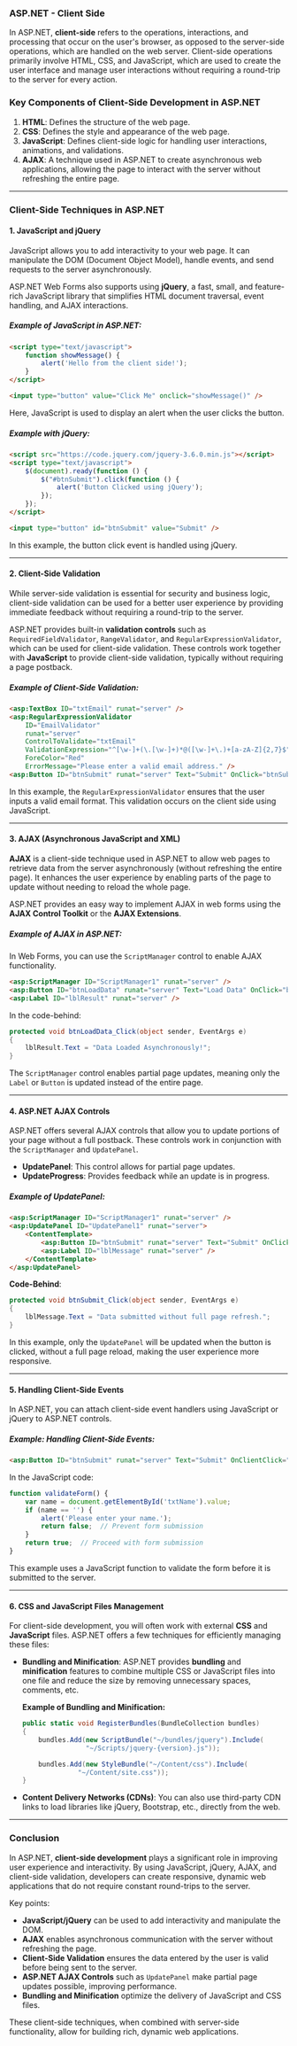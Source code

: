 ### ASP.NET - Client Side

In ASP.NET, **client-side** refers to the operations, interactions, and processing that occur on the user's browser, as opposed to the server-side operations, which are handled on the web server. Client-side operations primarily involve HTML, CSS, and JavaScript, which are used to create the user interface and manage user interactions without requiring a round-trip to the server for every action.

### Key Components of Client-Side Development in ASP.NET

1. **HTML**: Defines the structure of the web page.
2. **CSS**: Defines the style and appearance of the web page.
3. **JavaScript**: Defines client-side logic for handling user interactions, animations, and validations.
4. **AJAX**: A technique used in ASP.NET to create asynchronous web applications, allowing the page to interact with the server without refreshing the entire page.

---

### Client-Side Techniques in ASP.NET

#### 1. **JavaScript and jQuery**

JavaScript allows you to add interactivity to your web page. It can manipulate the DOM (Document Object Model), handle events, and send requests to the server asynchronously.

ASP.NET Web Forms also supports using **jQuery**, a fast, small, and feature-rich JavaScript library that simplifies HTML document traversal, event handling, and AJAX interactions.

##### Example of JavaScript in ASP.NET:
```html
<script type="text/javascript">
    function showMessage() {
        alert('Hello from the client side!');
    }
</script>

<input type="button" value="Click Me" onclick="showMessage()" />
```

Here, JavaScript is used to display an alert when the user clicks the button.

##### Example with jQuery:
```html
<script src="https://code.jquery.com/jquery-3.6.0.min.js"></script>
<script type="text/javascript">
    $(document).ready(function () {
        $("#btnSubmit").click(function () {
            alert('Button Clicked using jQuery');
        });
    });
</script>

<input type="button" id="btnSubmit" value="Submit" />
```

In this example, the button click event is handled using jQuery.

---

#### 2. **Client-Side Validation**

While server-side validation is essential for security and business logic, client-side validation can be used for a better user experience by providing immediate feedback without requiring a round-trip to the server.

ASP.NET provides built-in **validation controls** such as `RequiredFieldValidator`, `RangeValidator`, and `RegularExpressionValidator`, which can be used for client-side validation. These controls work together with **JavaScript** to provide client-side validation, typically without requiring a page postback.

##### Example of Client-Side Validation:
```html
<asp:TextBox ID="txtEmail" runat="server" />
<asp:RegularExpressionValidator 
    ID="EmailValidator" 
    runat="server" 
    ControlToValidate="txtEmail" 
    ValidationExpression="^[\w-]+(\.[\w-]+)*@([\w-]+\.)+[a-zA-Z]{2,7}$" 
    ForeColor="Red" 
    ErrorMessage="Please enter a valid email address." />
<asp:Button ID="btnSubmit" runat="server" Text="Submit" OnClick="btnSubmit_Click" />
```

In this example, the `RegularExpressionValidator` ensures that the user inputs a valid email format. This validation occurs on the client side using JavaScript.

---

#### 3. **AJAX (Asynchronous JavaScript and XML)**

**AJAX** is a client-side technique used in ASP.NET to allow web pages to retrieve data from the server asynchronously (without refreshing the entire page). It enhances the user experience by enabling parts of the page to update without needing to reload the whole page.

ASP.NET provides an easy way to implement AJAX in web forms using the **AJAX Control Toolkit** or the **AJAX Extensions**.

##### Example of AJAX in ASP.NET:
In Web Forms, you can use the `ScriptManager` control to enable AJAX functionality.

```html
<asp:ScriptManager ID="ScriptManager1" runat="server" />
<asp:Button ID="btnLoadData" runat="server" Text="Load Data" OnClick="btnLoadData_Click" />
<asp:Label ID="lblResult" runat="server" />

```

In the code-behind:

```csharp
protected void btnLoadData_Click(object sender, EventArgs e)
{
    lblResult.Text = "Data Loaded Asynchronously!";
}
```

The `ScriptManager` control enables partial page updates, meaning only the `Label` or `Button` is updated instead of the entire page.

---

#### 4. **ASP.NET AJAX Controls**

ASP.NET offers several AJAX controls that allow you to update portions of your page without a full postback. These controls work in conjunction with the `ScriptManager` and `UpdatePanel`.

- **UpdatePanel**: This control allows for partial page updates.
- **UpdateProgress**: Provides feedback while an update is in progress.

##### Example of UpdatePanel:

```html
<asp:ScriptManager ID="ScriptManager1" runat="server" />
<asp:UpdatePanel ID="UpdatePanel1" runat="server">
    <ContentTemplate>
        <asp:Button ID="btnSubmit" runat="server" Text="Submit" OnClick="btnSubmit_Click" />
        <asp:Label ID="lblMessage" runat="server" />
    </ContentTemplate>
</asp:UpdatePanel>
```

**Code-Behind**:
```csharp
protected void btnSubmit_Click(object sender, EventArgs e)
{
    lblMessage.Text = "Data submitted without full page refresh.";
}
```

In this example, only the `UpdatePanel` will be updated when the button is clicked, without a full page reload, making the user experience more responsive.

---

#### 5. **Handling Client-Side Events**

In ASP.NET, you can attach client-side event handlers using JavaScript or jQuery to ASP.NET controls.

##### Example: Handling Client-Side Events:
```html
<asp:Button ID="btnSubmit" runat="server" Text="Submit" OnClientClick="return validateForm();" />
```

In the JavaScript code:
```javascript
function validateForm() {
    var name = document.getElementById('txtName').value;
    if (name == '') {
        alert('Please enter your name.');
        return false;  // Prevent form submission
    }
    return true;  // Proceed with form submission
}
```

This example uses a JavaScript function to validate the form before it is submitted to the server.

---

#### 6. **CSS and JavaScript Files Management**

For client-side development, you will often work with external **CSS** and **JavaScript** files. ASP.NET offers a few techniques for efficiently managing these files:

- **Bundling and Minification**: ASP.NET provides **bundling** and **minification** features to combine multiple CSS or JavaScript files into one file and reduce the size by removing unnecessary spaces, comments, etc.
  
  **Example of Bundling and Minification:**
  ```csharp
  public static void RegisterBundles(BundleCollection bundles)
  {
      bundles.Add(new ScriptBundle("~/bundles/jquery").Include(
                  "~/Scripts/jquery-{version}.js"));
  
      bundles.Add(new StyleBundle("~/Content/css").Include(
                "~/Content/site.css"));
  }
  ```

- **Content Delivery Networks (CDNs)**: You can also use third-party CDN links to load libraries like jQuery, Bootstrap, etc., directly from the web.

---

### Conclusion

In ASP.NET, **client-side development** plays a significant role in improving user experience and interactivity. By using JavaScript, jQuery, AJAX, and client-side validation, developers can create responsive, dynamic web applications that do not require constant round-trips to the server. 

Key points:
- **JavaScript/jQuery** can be used to add interactivity and manipulate the DOM.
- **AJAX** enables asynchronous communication with the server without refreshing the page.
- **Client-Side Validation** ensures the data entered by the user is valid before being sent to the server.
- **ASP.NET AJAX Controls** such as `UpdatePanel` make partial page updates possible, improving performance.
- **Bundling and Minification** optimize the delivery of JavaScript and CSS files.

These client-side techniques, when combined with server-side functionality, allow for building rich, dynamic web applications.
